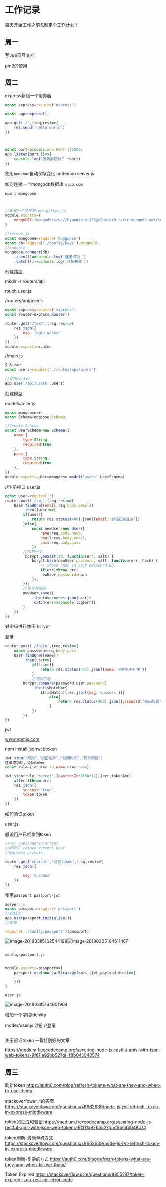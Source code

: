 # 工作记录

每天开始工作之前先制定个工作计划！

## 周一

写vue项目文档

pm2的使用





## 周二

express新起一个服务器

```js
const express=require('express')

const app=express();

app.get('/',(req,res)=>{
    res.send('hello world')
})



const port=process.env.PORT ||5000;
app.listen(port,()=>{
    console.log('服务器启动了'+port)
})
```

使用`nodemon`自动保存变化 nodemon server.js

如何连接一个mongodb数据库   `mlab.com`

`npm i mongoose`

```js


//新建一个文件夹config/keys.js
module.exports={
    mongoURI:"mongodb+srv://hyangteng:123@cluster0-rvskr.mongodb.net/test?retryWrites=true"
}

//server.js
const mongoose=require('mongoose')
const db=require('./config/keys').mongoURI;
//connect
mongoose.connect(db)
	.then(()=>console.log('连接成功'))
	.catch(()=>console.log('连接失败'))
```

创建路由

mkdir -r routers/api

touch user.js

/routers/api/user.js

```js
const express=require('express')
const router=express.Router()

router.get('/test',(req,res)=>{
    res.json({
        msg:'login works'
    })
})
module.exports=router
```

//main.js

```js
引入user
const users=require('./routes/api/users')

//使用router
app.use('/api/users',users)
```

创建模型

models/user.js

```js
const mongoose=re
const Schema=mogoose.Schema;

//Create Schema
const UserSchema=new Schema({
    name:{
        type:String,
        required:true
    },
    pass:{
        type:String,
        required:true
    },
})
module.exports=User=mongoose.model('users',UserSchema)

```



//注册接口 user.js

```js
const User=require('')
router.post('/reg',(req,res)=>{
	User.findOne({email:req.body.email})
        .then((user)=>{
        if(user){
            return res.status(400).json({email:'邮箱已被注册'})
        }else{
            const newUser=new User({
                name:req.body.name,
                email:req.body.email,
                pass:req.body.pass
            })
        //加密一下
         bcrypt.genSalt(10, function(err, salt) {
            bcrypt.hash(newUser.password, salt, function(err, hash) {
                // Store hash in your password DB.
                if(err)throw err;
                newUser.password=hash
            });
        });   
        //保存并返回
        newUser.save()
            .then(user=>res.json(user))
            .catch(err=>console.log(err))
        }
    })
})
```

对密码进行加密  bcrypt

登录

```js
router.post('/login',(req,res)=>{
    const password=req.body.pass
    User.findOne({name})
        .then(user=>{
            if(!user){
				return res.status(404).json({name:'用户名不存在'})
            }
        	//密码匹配
        bcrypt.compare(password,user.password)
            .then(isMatch=>{
            	if(isMatch){res.json({msg:'success'})}
                    else{
						return res.status(400).json({password:'密码错误'})
                    }
            })
        })
})
```



jwt

www.npmjs.com

npm install jsonwebtoken

```js
jwt.sign("规则","加密名字","过期时间","箭头函数")
登录成功后，返回token
const rule={id:user.id,name:user.name}

jwt.sign(rule,"secret",{expiresIn:3600*12},(err,token)=>{
    if(err)throw err;
    res.json({
        success:'true',
        token:token
    })
})
```

如何验证token

user.js

假设用户已经拿到token

```js
//GET /api/users/current
//@DESC return current user
//@access private

router.get('current','验证token',(req,res)=>{
    res.json({
        
        msg:'success'
    })
})
```

使用`passport passport-jwt`

```js
server.js
const passport=require('passport')
//初始化
app.use(passport.initialize())
//配置

require('./config/passport')(passport)


```

![image-20190305162544199](https://ws1.sinaimg.cn/large/006tKfTcgy1g0sy5nu9f9j31eq0miq7j.jpg)![image-20190305164511407](https://ws2.sinaimg.cn/large/006tKfTcgy1g0sy5oo4wwj31a20l877l.jpg)

```js

config/passport.js


module.exports=passport=>{
    passport.use(new JwtStrategy(opts,(jwt_payload,done)=>{
        
    }))    
}
```



`user.js`

![image-20190305164001964](https://ws2.sinaimg.cn/large/006tKfTcgy1g0sy5o0o51j31eq0miq7j.jpg)



增加一个字段identity

moder/user.js  注册   //登录

```js

```



关于验证token 一篇特别好的文章



https://medium.freecodecamp.org/securing-node-js-restful-apis-with-json-web-tokens-9f811a92bb52?gi=f8b043048574







## 周三

刷新token https://auth0.com/blog/refresh-tokens-what-are-they-and-when-to-use-them/

stackoverfower上的答案  https://stackoverflow.com/questions/48662639/node-js-jwt-refresh-token-in-express-middleware





token的生成和验证 https://medium.freecodecamp.org/securing-node-js-restful-apis-with-json-web-tokens-9f811a92bb52?gi=f8b043048574

token刷新-最简单的方式 https://stackoverflow.com/questions/48662639/node-js-jwt-refresh-token-in-express-middleware

token刷新-复杂的方式  https://auth0.com/blog/refresh-tokens-what-are-they-and-when-to-use-them/

Token Expired https://stackoverflow.com/questions/8855297/token-expired-json-rest-api-error-code















